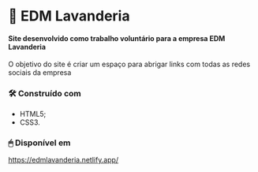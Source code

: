 # 👚 EDM Lavanderia

#### Site desenvolvido como trabalho voluntário para a empresa EDM Lavanderia

O objetivo do site é criar um espaço para abrigar links com todas as redes sociais da empresa


### 🛠️ Construído com
* HTML5;
* CSS3.


### 🖱 Disponível em
https://edmlavanderia.netlify.app/
